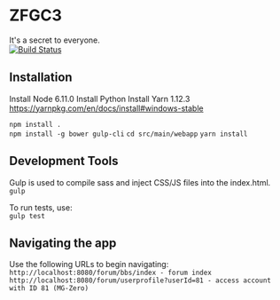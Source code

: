 # ZFGC3
It's a secret to everyone.  
[![Build Status](https://api.travis-ci.org/ZFGCCP/ZFGC3.png)](http://travis-ci.org/ZFGCCP/ZFGC3)

## Installation
Install Node 6.11.0
Install Python
Install Yarn 1.12.3 https://yarnpkg.com/en/docs/install#windows-stable

`npm install .`  
`npm install -g bower gulp-cli`
`cd src/main/webapp`
`yarn install`

## Development Tools

Gulp is used to compile sass and inject CSS/JS files into the index.html.  
`gulp`

To run tests, use:  
`gulp test`

## Navigating the app
Use the following URLs to begin navigating:
`http://localhost:8080/forum/bbs/index - forum index`
`http://localhost:8080/forum/userprofile?userId=81 - access account with ID 81 (MG-Zero)`
